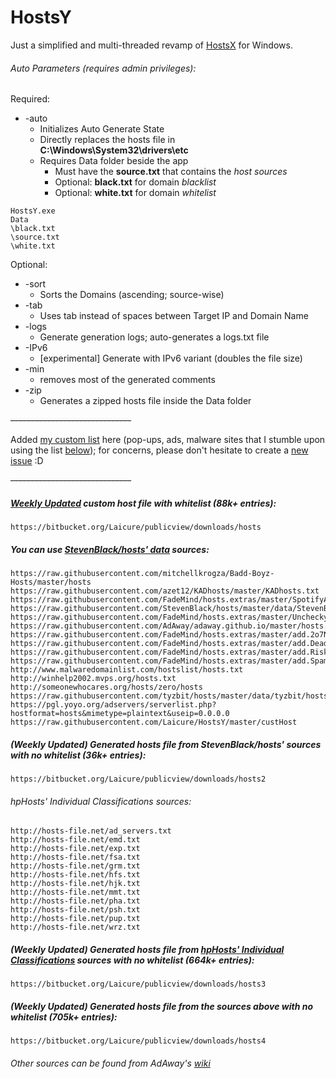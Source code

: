 # HostsY
Just a simplified and multi-threaded revamp of [HostsX](http://github.com/Laicure/HostsX) for Windows.

###### Auto Parameters (requires admin privileges):
Required:
* \-auto
	* Initializes Auto Generate State
	* Directly replaces the hosts file in **C:\\Windows\\System32\\drivers\\etc**
	* Requires Data folder beside the app
		* Must have the **source.txt** that contains the _host sources_
		* Optional: **black.txt** for domain _blacklist_
		* Optional: **white.txt** for domain _whitelist_
```
HostsY.exe
Data
\black.txt
\source.txt
\white.txt
```

Optional:
* \-sort
	* Sorts the Domains (ascending; source-wise)
* \-tab
	* Uses tab instead of spaces between Target IP and Domain Name
* \-logs
	* Generate generation logs; auto-generates a logs.txt file
* \-IPv6
	* [experimental] Generate with IPv6 variant (doubles the file size)
* \-min
	* removes most of the generated comments
* \-zip
	* Generates a zipped hosts file inside the Data folder

~~------------------------------~~

Added [my custom list](https://github.com/Laicure/HostsY/blob/master/custHost) here (pop-ups, ads, malware sites that I stumble upon using the list [below](https://github.com/Laicure/HostsY#weekly-updated-custom-host-file-with-whitelist--88k-entries)); for concerns, please don't hesitate to create a [new issue](https://github.com/Laicure/HostsY/issues) :D

~~------------------------------~~

##### [Weekly Updated](https://forum.xda-developers.com/showpost.php?p=68978460&postcount=2) custom host file with whitelist  (88k+ entries):
```
https://bitbucket.org/Laicure/publicview/downloads/hosts
```
##### You can use [StevenBlack/hosts' data](https://github.com/StevenBlack/hosts/tree/master/data) sources:
```
https://raw.githubusercontent.com/mitchellkrogza/Badd-Boyz-Hosts/master/hosts
https://raw.githubusercontent.com/azet12/KADhosts/master/KADhosts.txt
https://raw.githubusercontent.com/FadeMind/hosts.extras/master/SpotifyAds/hosts
https://raw.githubusercontent.com/StevenBlack/hosts/master/data/StevenBlack/hosts
https://raw.githubusercontent.com/FadeMind/hosts.extras/master/UncheckyAds/hosts
https://raw.githubusercontent.com/AdAway/adaway.github.io/master/hosts.txt
https://raw.githubusercontent.com/FadeMind/hosts.extras/master/add.2o7Net/hosts
https://raw.githubusercontent.com/FadeMind/hosts.extras/master/add.Dead/hosts
https://raw.githubusercontent.com/FadeMind/hosts.extras/master/add.Risk/hosts
https://raw.githubusercontent.com/FadeMind/hosts.extras/master/add.Spam/hosts
http://www.malwaredomainlist.com/hostslist/hosts.txt
http://winhelp2002.mvps.org/hosts.txt
http://someonewhocares.org/hosts/zero/hosts
https://raw.githubusercontent.com/tyzbit/hosts/master/data/tyzbit/hosts
https://pgl.yoyo.org/adservers/serverlist.php?hostformat=hosts&mimetype=plaintext&useip=0.0.0.0
https://raw.githubusercontent.com/Laicure/HostsY/master/custHost
```
##### (Weekly Updated) Generated hosts file from StevenBlack/hosts' sources with no whitelist (36k+ entries):
```
https://bitbucket.org/Laicure/publicview/downloads/hosts2
```

###### hpHosts' _Individual Classifications_ sources:
```
http://hosts-file.net/ad_servers.txt
http://hosts-file.net/emd.txt
http://hosts-file.net/exp.txt
http://hosts-file.net/fsa.txt
http://hosts-file.net/grm.txt
http://hosts-file.net/hfs.txt
http://hosts-file.net/hjk.txt
http://hosts-file.net/mmt.txt
http://hosts-file.net/pha.txt
http://hosts-file.net/psh.txt
http://hosts-file.net/pup.txt
http://hosts-file.net/wrz.txt
```
##### (Weekly Updated) Generated hosts file from [hpHosts' _Individual Classifications_](https://hosts-file.net/?s=Download) sources with no whitelist (664k+ entries):
```
https://bitbucket.org/Laicure/publicview/downloads/hosts3
```
##### (Weekly Updated) Generated hosts file from the sources above with no whitelist (705k+ entries):
```
https://bitbucket.org/Laicure/publicview/downloads/hosts4
```
###### Other sources can be found from AdAway's [wiki](https://github.com/AdAway/AdAway/wiki/HostsSources)
